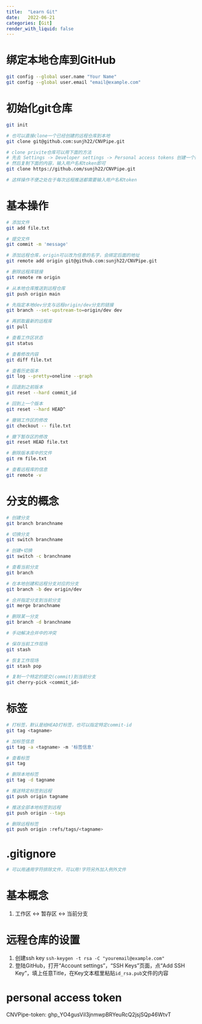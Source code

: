 ```yaml
---
title:  "Learn Git"
date:   2022-06-21
categories: [Git]
render_with_liquid: false
---
```


# 绑定本地仓库到GitHub
```bash
git config --global user.name "Your Name"
git config --global user.email "email@example.com"
```

# 初始化git仓库
``` bash
git init

# 也可以直接clone一个已经创建的远程仓库到本地
git clone git@github.com:sunjh22/CNVPipe.git

# clone privite仓库可以用下面的方法
# 先去 Settings -> Developer settings -> Personal access tokens 创建一个新token
# 然后复制下面的内容，输入用户名和token即可
git clone https://github.com/sunjh22/CNVPipe.git

# 这样操作不便之处在于每次远程推送都需要输入用户名和token
```

# 基本操作
```bash
# 添加文件
git add file.txt

# 提交文件
git commit -m 'message'

# 添加远程仓库，origin可以改为任意的名字，会绑定后面的地址
git remote add origin git@github.com:sunjh22/CNVPipe.git

# 删除远程库链接
git remote rm origin

# 从本地仓库推送到远程仓库
git push origin main

# 先指定本地dev分支与远程origin/dev分支的链接
git branch --set-upstream-to=origin/dev dev

# 再抓取最新的远程库
git pull

# 查看工作区状态
git status

# 查看修改内容
git diff file.txt

# 查看历史版本
git log --pretty=oneline --graph

# 回退到之前版本
git reset --hard commit_id

# 回到上一个版本
git reset --hard HEAD^

# 撤销工作区的修改
git checkout -- file.txt

# 撤下暂存区的修改
git reset HEAD file.txt

# 删除版本库中的文件
git rm file.txt

# 查看远程库的信息
git remote -v
```

# 分支的概念
```bash
# 创建分支
git branch branchname

# 切换分支
git switch branchname

# 创建+切换
git switch -c branchname

# 查看当前分支
git branch

# 在本地创建和远程分支对应的分支
git branch -b dev origin/dev

# 合并指定分支到当前分支
git merge branchname

# 删除某一分支
git branch -d branchname

# 手动解决合并中的冲突

# 保存当前工作现场
git stash

# 恢复工作现场
git stash pop

# 复制一个特定的提交(commit)到当前分支
git cherry-pick <commit_id>
```

# 标签
```bash
# 打标签，默认是给HEAD打标签，也可以指定特定commit-id
git tag <tagname>

# 加标签信息
git tag -a <tagname> -m '标签信息'

# 查看标签
git tag

# 删除本地标签
git tag -d tagname

# 推送特定标签到远程
git push origin tagname

# 推送全部本地标签到远程
git push origin --tags

# 删除远程标签
git push origin :refs/tags/<tagname>

```

# .gitignore
```bash
# 可以用通用字符排除文件，可以用!字符另外加入例外文件
```

# 基本概念
1. 工作区 <-> 暂存区 <-> 当前分支

# 远程仓库的设置
1. 创建ssh key `ssh-keygen -t rsa -C "youremail@example.com"`
2. 登陆GitHub，打开“Account settings”，“SSH Keys”页面，点“Add SSH Key”，填上任意Title，在Key文本框里粘贴`id_rsa.pub`文件的内容

# personal access token
CNVPipe-token: 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